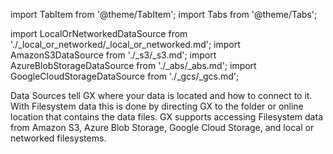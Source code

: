 import TabItem from '@theme/TabItem';
import Tabs from '@theme/Tabs';

import LocalOrNetworkedDataSource from './_local_or_networked/_local_or_networked.md';
import AmazonS3DataSource from './_s3/_s3.md';
import AzureBlobStorageDataSource from './_abs/_abs.md';
import GoogleCloudStorageDataSource from './_gcs/_gcs.md';

Data Sources tell GX where your data is located and how to connect to it.  With Filesystem data this is done by directing GX to the folder or online location that contains the data files.  GX supports accessing Filesystem data from Amazon S3, Azure Blob Storage, Google Cloud Storage, and local or networked filesystems.

<Tabs queryString="data_location" groupId="data_location" defaultValue="filesystem">

   <TabItem value="filesystem" label="Local or networked filesystem">
   <LocalOrNetworkedDataSource/>
   </TabItem>

   <TabItem value="s3" label="Amazon S3">
   <AmazonS3DataSource/>
   </TabItem>

   <TabItem value="abs" label="Azure Blob Storage">
   <AzureBlobStorageDataSource/>
   </TabItem>

   <TabItem value="gcs" label="Google Cloud Storage">
   <GoogleCloudStorageDataSource/>
   </TabItem>

</Tabs>
